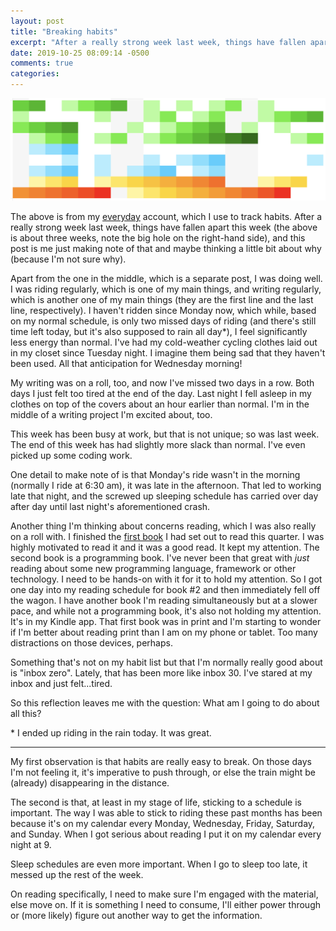 ```yaml
---
layout: post
title: "Breaking habits"
excerpt: "After a really strong week last week, things have fallen apart this week"
date: 2019-10-25 08:09:14 -0500
comments: true
categories: 
---
```


![](/assets/2019/10/everyday.png)

The above is from my [everyday](http://everyday.app) account, which I use to track habits. After a really strong week last week, things have fallen apart this week (the above is about three weeks, note the big hole on the right-hand side), and this post is me just making note of that and maybe thinking a little bit about why (because I'm not sure why).

Apart from the one in the middle, which is a separate post, I was doing well. I was riding regularly, which is one of my main things, and writing regularly, which is another one of my main things (they are the first line and the last line, respectively). I haven't ridden since Monday now, which while, based on my normal schedule, is only two missed days of riding (and there's still time left today, but it's also supposed to rain all day\*), I feel significantly less energy than normal. I've had my cold-weather cycling clothes laid out in my closet since Tuesday night. I imagine them being sad that they haven't been used. All that anticipation for Wednesday morning!

My writing was on a roll, too, and now I've missed two days in a row. Both days I just felt too tired at the end of the day. Last night I fell asleep in my clothes on top of the covers about an hour earlier than normal. I'm in the middle of a writing project I'm excited about, too.

This week has been busy at work, but that is not unique; so was last week. The end of this week has had slightly more slack than normal. I've even picked up some coding work.

One detail to make note of is that Monday's ride wasn't in the morning (normally I ride at 6:30 am), it was late in the afternoon. That led to working late that night, and the screwed up sleeping schedule has carried over day after day until last night's aforementioned crash.

Another thing I'm thinking about concerns reading, which I was also really on a roll with. I finished the [first book](https://www.lethain.com/elegant-puzzle/) I had set out to read this quarter. I was highly motivated to read it and it was a good read. It kept my attention. The second book is a programming book. I've never been that great with _just_ reading about some new programming language, framework or other technology. I need to be hands-on with it for it to hold my attention. So I got one day into my reading schedule for book #2 and then immediately fell off the wagon. I have another book I'm reading simultaneously but at a slower pace, and while not a programming book, it's also not holding my attention. It's in my Kindle app. That first book was in print and I'm starting to wonder if I'm better about reading print than I am on my phone or tablet. Too many distractions on those devices, perhaps.

Something that's not on my habit list but that I'm normally really good about is "inbox zero". Lately, that has been more like inbox 30. I've stared at my inbox and just felt...tired. 

So this reflection leaves me with the question: What am I going to do about all this?

\* I ended up riding in the rain today. It was great.

---

My first observation is that habits are really easy to break. On those days I'm not feeling it, it's imperative to push through, or else the train might be (already) disappearing in the distance.

The second is that, at least in my stage of life, sticking to a schedule is important. The way I was able to stick to riding these past months has been because it's on my calendar every Monday, Wednesday, Friday, Saturday, and Sunday. When I got serious about reading I put it on my calendar every night at 9.

Sleep schedules are even more important. When I go to sleep too late, it messed up the rest of the week.

On reading specifically, I need to make sure I'm engaged with the material, else move on. If it is something I need to consume, I'll either power through or (more likely) figure out another way to get the information.
